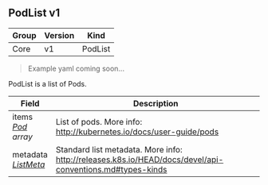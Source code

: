 ## PodList v1

Group        | Version     | Kind
------------ | ---------- | -----------
Core | v1 | PodList

> Example yaml coming soon...



PodList is a list of Pods.



Field        | Description
------------ | -----------
items <br /> *[Pod](#pod-v1) array* | List of pods. More info: http://kubernetes.io/docs/user-guide/pods
metadata <br /> *[ListMeta](#listmeta-unversioned)* | Standard list metadata. More info: http://releases.k8s.io/HEAD/docs/devel/api-conventions.md#types-kinds

